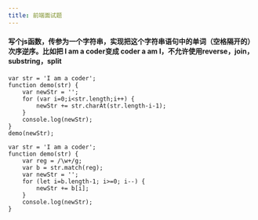 ```yaml
---
title: 前端面试题
---
```


#### 写个js函数，传参为一个字符串，实现把这个字符串语句中的单词（空格隔开的）次序逆序。比如把 I am a coder变成 coder a am I，不允许使用reverse，join，substring，split
```
var str = 'I am a coder';
function demo(str) {
	var newStr = '';
	for (var i=0;i<str.length;i++) {
		newStr += str.charAt(str.length-i-1);
	}
	console.log(newStr);
}
demo(newStr);
```
```
var str = 'I am a coder';
function demo(str) {
	var reg = /\w+/g;
	var b = str.match(reg);
	var newStr = '';
	for (let i=b.length-1; i>=0; i--) {
		newStr += b[i];
	}
	console.log(newStr);
}
```